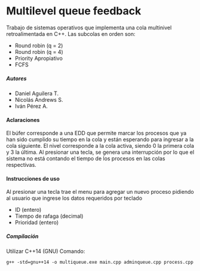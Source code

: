 # Multilevel queue feedback
Trabajo de sistemas operativos que implementa una cola multinivel retroalimentada en C++. Las subcolas en orden son:
- Round robin (q = 2)
- Round robin (q = 4)
- Priority Apropiativo
- FCFS
##### Autores
- Daniel Aguilera T.
- Nicolás Andrews S.
- Iván Pérez A.

#### Aclaraciones
El búfer corresponde a una EDD que permite marcar los procesos que ya han sido cumplido su tiempo en la cola y están esperando para ingresar a la cola siguiente.
El nivel corresponde a la cola activa, siendo 0 la primera cola y 3 la última.
Al presionar una tecla, se genera una interrupción por lo que el sistema no está contando el tiempo de los procesos en las colas respectivas.

#### Instrucciones de uso
Al presionar una tecla trae el menu para agregar un nuevo proceso pidiendo al usuario que ingrese los datos requeridos por teclado
- ID (entero)
- Tiempo de rafaga (decimal)
- Prioridad (entero) 

##### Compilación
Utilizar C++14 (GNU)
Comando:
```
g++ -std=gnu++14 -o multiqueue.exe main.cpp adminqueue.cpp process.cpp
```
